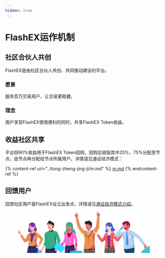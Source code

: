 ```yaml
---
hidden: true
---
```


# FlashEX运作机制

## 社区合伙人共创

FlashEX是由社区合伙人共创、共同推动建设的平台。

### 愿景

服务百万交易用户，让交易更稳健。

### 理念

用户享受FlashEX使用便利的同时，共享FlashEX Token收益。

## 收益社区共享

平台将90%收益用于FlashEX Token回购，回购后销毁其中25%，75%分配至节点，由节点再分配给节点所属用户。详情请见通证经济模式：

{% content-ref url="../tong-zheng-jing-ji/m.md" %}
[m.md](../tong-zheng-jing-ji/m.md)
{% endcontent-ref %}

## 回馈用户

回馈社区用户是FlashEX设立出发点，详情请见[通证经济模式介绍](broken-reference)。

<figure><img src="../.gitbook/assets/header.png" alt=""><figcaption></figcaption></figure>
